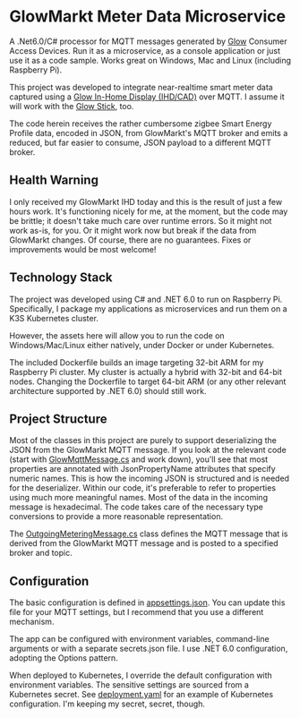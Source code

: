 # GlowMarkt Meter Data Microservice

A .Net6.0/C# processor for MQTT messages generated by [Glow](https://shop.glowmarkt.com/) Consumer Access Devices. Run it as a microservice, as a console application or just use it as a code sample. Works great on Windows, Mac and Linux (including Raspberry Pi).

This project was developed to integrate near-realtime smart meter data captured using a [Glow In-Home Display (IHD/CAD)](https://shop.glowmarkt.com/products/display-and-cad-combined-for-smart-meter-customers) over MQTT. I assume it will work with the [Glow Stick](https://shop.glowmarkt.com/products/glow-stick), too.

The code herein receives the rather cumbersome zigbee Smart Energy Profile data, encoded in JSON, from GlowMarkt's MQTT broker and emits a reduced, but far easier to consume, JSON payload to a different MQTT broker.

## Health Warning
I only received my GlowMarkt IHD today and this is the result of just a few hours work. It's functioning nicely for me, at the moment, but the code may be brittle; it doesn't take much care over runtime errors. So it might not work as-is, for you. Or it might work now but break if the data from GlowMarkt changes. Of course, there are no guarantees. Fixes or improvements would be most welcome!

## Technology Stack

The project was developed using C# and .NET 6.0 to run on Raspberry Pi. Specifically, I package my applications as microservices and run them on a K3S Kubernetes cluster.

However, the assets here will allow you to run the code on Windows/Mac/Linux either natively, under Docker or under Kubernetes.

The included Dockerfile builds an image targeting 32-bit ARM for my Raspberry Pi cluster. My cluster is actually a hybrid with 32-bit and 64-bit nodes. Changing the Dockerfile to target 64-bit ARM (or any other relevant architecture supported by .NET 6.0) should still work.

## Project Structure

Most of the classes in this project are purely to support deserializing the JSON from the GlowMarkt MQTT message. If you look at the relevant code (start with [GlowMqttMessage.cs](https://github.com/smorgo/GlowMeterDataMonitor/blob/master/GlowMqttMessage.cs) and work down), you'll see that most properties are annotated with JsonPropertyName attributes that specify numeric names. This is how the incoming JSON is structured and is needed for the deserializer. Within our code, it's preferable to refer to properties using much more meaningful names. Most of the data in the incoming message is hexadecimal. The code takes care of the necessary type conversions to provide a more reasonable representation.

The [OutgoingMeteringMessage.cs](https://github.com/smorgo/GlowMeterDataMonitor/blob/master/OutgoingMeteringMessage.cs) class defines the MQTT message that is derived from the GlowMarkt MQTT message and is posted to a specified broker and topic.

## Configuration

The basic configuration is defined in [appsettings.json](https://github.com/smorgo/GlowMeterDataMonitor/blob/master/appsettings.json). You can update this file for your MQTT settings, but I recommend that you use a different mechanism.

The app can be configured with environment variables, command-line arguments or with a separate secrets.json file. I use .NET 6.0 configuration, adopting the Options pattern.

When deployed to Kubernetes, I override the default configuration with environment variables. The sensitive settings are sourced from a Kubernetes secret. See [deployment.yaml](https://github.com/smorgo/GlowMeterDataMonitor/blob/master/deployment.yaml) for an example of Kubernetes configuration. I'm keeping my secret, secret, though.





